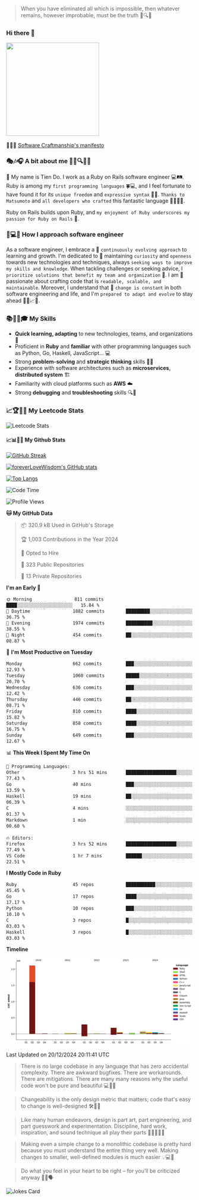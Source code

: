 > When you have eliminated all which is impossible, then whatever remains, however improbable, must be the truth 🤔🔍💡
### Hi there 👋

<!--
**foreverLoveWisdom/foreverLoveWisdom** is a ✨ _special_ ✨ repository because its `README.md` (this file) appears on your GitHub profile.

Here are some ideas to get you started:

- 🔭 I’m currently working on ...
- 🌱 I’m currently learning ...
- 👯 I’m looking to collaborate on ...
- 🤔 I’m looking for help with ...
- 💬 Ask me about ...
- 📫 How to reach me: ...
- 😄 Pronouns: ...
- ⚡ Fun fact: ...
-->

<img src="https://codecondo.com/wp-content/uploads/2017/09/railslogo.png" width="250" height="250">

 📜🔨🌟 [Software Craftmanship's manifesto](http://manifesto.softwarecraftsmanship.org/)

### 🎭🎶🎧 A bit about me 🕵️‍♀️🔍🕵️‍♂️
👋 My name is Tien Do. I work as a Ruby on Rails software engineer 💻🛤️. Ruby is among my `first programming languages` 🍀💻, and I feel fortunate to have found it for its `unique freedom` and `expressive syntax` 🤗💬. `Thanks to Matsumoto` and `all developers who crafted` this fantastic language 🙏👨‍💻🌟.

Ruby on Rails builds upon Ruby, and `my enjoyment of Ruby underscores my passion for Ruby on Rails` 🤩.

### 🤔💻🔨 How I approach software engineer
As a software engineer, I embrace a 🔄 `continuously evolving approach` to learning and growth. I'm dedicated to 🤔 maintaining `curiosity` and `openness` towards new technologies and techniques, always `seeking ways to improve my skills and knowledge`. When tackling challenges or seeking advice, I `prioritize solutions that benefit my team and organization` 👥. I am 🎉 passionate about crafting code that is `readable, scalable, and maintainable`. Moreover, I understand that 🌊 `change is constant` in both software engineering and life, and I'm `prepared to adapt and evolve` to stay ahead 🏃‍♂️📈🔄.

### 📚🧑‍💻🎓 My Skills
- **Quick learning, adapting** to new technologies, teams, and organizations 🚀
- Proficient in **Ruby** and **familiar** with other programming languages such as Python, Go, Haskell, JavaScript... 💻
- Strong **problem-solving** and **strategic thinking** skills 🤔💡
- Experience with software architectures such as **microservices**, **distributed system** 🏗️
- Familiarity with cloud platforms such as **AWS** ☁️ 
- Strong **debugging** and **troubleshooting** skills 🔍🐞


### 📈🏆🧑‍💻 My Leetcode Stats
![Leetcode Stats](https://leetcard.jacoblin.cool/foreverLoveWisdom)

#### 📈📊👨‍💻  My Github Stats

[![GitHub Streak](https://github-readme-streak-stats.herokuapp.com/?user=foreverLoveWisdom&theme=dracula)](https://git.io/streak-stats)
&nbsp;
&nbsp;

[![foreverLoveWisdom's GitHub stats](https://github-readme-stats.vercel.app/api?username=foreverLoveWisdom&show_icons=true&theme=react&count_private=true)](https://github.com/anuraghazra/github-readme-stats)

[![Top Langs](https://github-readme-stats.vercel.app/api/top-langs/?username=foreverLoveWisdom&show_icons=true&theme=vue-dark)](https://github.com/anuraghazra/github-readme-stats)

<!--START_SECTION:waka-->
![Code Time](http://img.shields.io/badge/Code%20Time-3%2C327%20hrs%208%20mins-blue)

![Profile Views](http://img.shields.io/badge/Profile%20Views-0-blue)

**🐱 My GitHub Data** 

> 📦 320.9 kB Used in GitHub's Storage 
 > 
> 🏆 1,003 Contributions in the Year 2024
 > 
> 💼 Opted to Hire
 > 
> 📜 323 Public Repositories 
 > 
> 🔑 13 Private Repositories 
 > 
**I'm an Early 🐤** 

```text
🌞 Morning                811 commits         ████░░░░░░░░░░░░░░░░░░░░░   15.84 % 
🌆 Daytime                1882 commits        █████████░░░░░░░░░░░░░░░░   36.75 % 
🌃 Evening                1974 commits        ██████████░░░░░░░░░░░░░░░   38.55 % 
🌙 Night                  454 commits         ██░░░░░░░░░░░░░░░░░░░░░░░   08.87 % 
```
📅 **I'm Most Productive on Tuesday** 

```text
Monday                   662 commits         ███░░░░░░░░░░░░░░░░░░░░░░   12.93 % 
Tuesday                  1060 commits        █████░░░░░░░░░░░░░░░░░░░░   20.70 % 
Wednesday                636 commits         ███░░░░░░░░░░░░░░░░░░░░░░   12.42 % 
Thursday                 446 commits         ██░░░░░░░░░░░░░░░░░░░░░░░   08.71 % 
Friday                   810 commits         ████░░░░░░░░░░░░░░░░░░░░░   15.82 % 
Saturday                 858 commits         ████░░░░░░░░░░░░░░░░░░░░░   16.75 % 
Sunday                   649 commits         ███░░░░░░░░░░░░░░░░░░░░░░   12.67 % 
```


📊 **This Week I Spent My Time On** 

```text
💬 Programming Languages: 
Other                    3 hrs 51 mins       ███████████████████░░░░░░   77.43 % 
Go                       40 mins             ███░░░░░░░░░░░░░░░░░░░░░░   13.59 % 
Haskell                  19 mins             ██░░░░░░░░░░░░░░░░░░░░░░░   06.39 % 
C                        4 mins              ░░░░░░░░░░░░░░░░░░░░░░░░░   01.37 % 
Markdown                 1 min               ░░░░░░░░░░░░░░░░░░░░░░░░░   00.60 % 

🔥 Editors: 
Firefox                  3 hrs 52 mins       ███████████████████░░░░░░   77.49 % 
VS Code                  1 hr 7 mins         ██████░░░░░░░░░░░░░░░░░░░   22.51 % 
```

**I Mostly Code in Ruby** 

```text
Ruby                     45 repos            ███████████░░░░░░░░░░░░░░   45.45 % 
Go                       17 repos            ████░░░░░░░░░░░░░░░░░░░░░   17.17 % 
Python                   10 repos            ███░░░░░░░░░░░░░░░░░░░░░░   10.10 % 
C                        3 repos             █░░░░░░░░░░░░░░░░░░░░░░░░   03.03 % 
Haskell                  3 repos             █░░░░░░░░░░░░░░░░░░░░░░░░   03.03 % 
```



**Timeline**

![Lines of Code chart](https://raw.githubusercontent.com/foreverLoveWisdom/foreverLoveWisdom/main/assets/bar_graph.png)


 Last Updated on 20/12/2024 20:11:41 UTC
<!--END_SECTION:waka-->


> There is no large codebase in any language that has zero accidental complexity. There are awkward bugfixes. There are workarounds. There are mitigations.
> There are many many reasons why the useful code won't be pure and beautiful 💻🐞🤔

> Changeability is the only design metric that matters; code that's easy to change is well-designed 🛠️🔄🎨

> Like many human endeavors, design is part art, part engineering, and part guesswork and experimentation. Discipline, hard work, inspiration, and sound technique all play their parts 🎨🧑‍💻🔬🧪

> Mak­ing even a sim­ple change to a mono­lith­ic code­base is pret­ty hard because you must under­stand the entire thing very well. Mak­ing changes to small­er, well-defined mod­ules is much easier 💡💻🤔
 
 > Do what you feel in your heart to be right – for you’ll be criticized anyway 💖🙏🗣️ 
 
![Jokes Card](https://readme-jokes.vercel.app/api)
